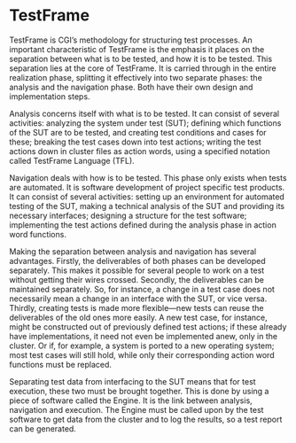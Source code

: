 # TestFrame

TestFrame is CGI’s methodology for structuring test processes. An important characteristic of TestFrame is the emphasis it places on the separation between what is to be tested, and how it is to be tested. This separation lies at the core of TestFrame. It is carried through in the entire realization phase, splitting it effectively into two separate phases: the analysis and the navigation phase. Both have their own design and implementation steps.

Analysis concerns itself with what is to be tested. It can consist of several activities: analyzing the system under test (SUT); defining which functions of the SUT are to be tested, and creating test conditions and cases for these; breaking the test cases down into test actions; writing the test actions down in cluster files as action words, using a specified notation called TestFrame Language (TFL).

Navigation deals with how is to be tested. This phase only exists when tests are automated. It is software development of project specific test products. It can consist of several activities: setting up an environment for automated testing of the SUT, making a technical analysis of the SUT and providing its necessary interfaces; designing a structure for the test software; implementing the test actions defined during the analysis phase in action word functions.

Making the separation between analysis and navigation has several advantages. Firstly, the deliverables of both phases can be developed separately. This makes it possible for several people to work on a test without getting their wires crossed. Secondly, the deliverables can be maintained separately. So, for instance, a change in a test case does not necessarily mean a change in an interface with the SUT, or vice versa. Thirdly, creating tests is made more flexible—new tests can reuse the deliverables of the old ones more easily. A new test case, for instance, might be constructed out of previously defined test actions; if these already have implementations, it need not even be implemented anew, only in the cluster. Or if, for example, a system is ported to a new operating system; most test cases will still hold, while only their corresponding action word functions must be replaced.

Separating test data from interfacing to the SUT means that for test execution, these two must be brought together. This is done by using a piece of software called the Engine. It is the link between analysis, navigation and execution. The Engine must be called upon by the test software to get data from the cluster and to log the results, so a test report can be generated.
